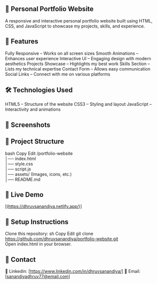 ## 📌 Personal Portfolio Website
A responsive and interactive personal portfolio website built using HTML, CSS, and JavaScript to showcase my projects, skills, and experience.

## 🚀 Features
Fully Responsive – Works on all screen sizes
Smooth Animations – Enhances user experience
Interactive UI – Engaging design with modern aesthetics
Projects Showcase – Highlights my best work
Skills Section – Lists my technical expertise
Contact Form – Allows easy communication
Social Links – Connect with me on various platforms

## 🛠️ Technologies Used
HTML5 – Structure of the website
CSS3 – Styling and layout
JavaScript – Interactivity and animations

## 📸 Screenshots

## 📂 Project Structure
bash
Copy
Edit
/portfolio-website  
│── index.html  
│── style.css  
│── script.js  
│── assets/ (Images, icons, etc.)  
│── README.md  

## 🔗 Live Demo
[(https://dhruvsanandiya.netlify.app/)]

## 📌 Setup Instructions
Clone this repository:
sh
Copy
Edit
git clone https://github.com/dhruvsanandiya/portfolio-website.git  
Open index.html in your browser.

## 📧 Contact
🔗 Linkedin: [https://www.linkedin.com/in/dhruvsanandiya/]
📩 Email: [sanandiyadhruv77@email.com]
